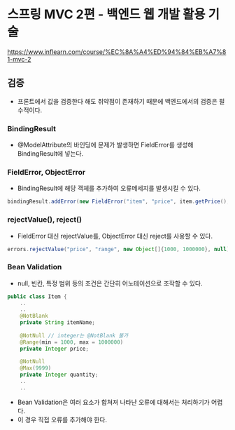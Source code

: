 # 스프링 MVC 2편 - 백엔드 웹 개발 활용 기술
https://www.inflearn.com/course/%EC%8A%A4%ED%94%84%EB%A7%81-mvc-2

## 검증
- 프론트에서 값을 검증한다 해도 취약점이 존재하기 때문에 백엔드에서의 검증은 필수적이다.
### BindingResult
- @ModelAttribute의 바인딩에 문제가 발생하면 FieldError를 생성해 BindingResult에 넣는다.
### FieldError, ObjectError
- BindingResult에 해당 객체를 추가하여 오류메세지를 발생시킬 수 있다.
```JAVA
bindingResult.addError(new FieldError("item", "price", item.getPrice(), false, new String[]{"range.item.price"}, new Object[]{1000, 1000000}, null));
```
### rejectValue(), reject()
- FieldError 대신 rejectValue를, ObjectError 대신 reject를 사용할 수 있다.
```JAVA
errors.rejectValue("price", "range", new Object[]{1000, 1000000}, null);
```
### Bean Validation
- null, 빈칸, 특정 범위 등의 조건은 간단히 어노테이션으로 조작할 수 있다.
```JAVA
public class Item {
    ..
    ..
    @NotBlank
    private String itemName;
    
    @NotNull // integer는 @NotBlank 불가
    @Range(min = 1000, max = 1000000)
    private Integer price;
    
    @NotNull
    @Max(9999)
    private Integer quantity;
    ..
    ..
```
- Bean Validation은 여러 요소가 합쳐져 나타난 오류에 대해서는 처리하기가 어렵다.
- 이 경우 직접 오류를 추가해야 한다.
